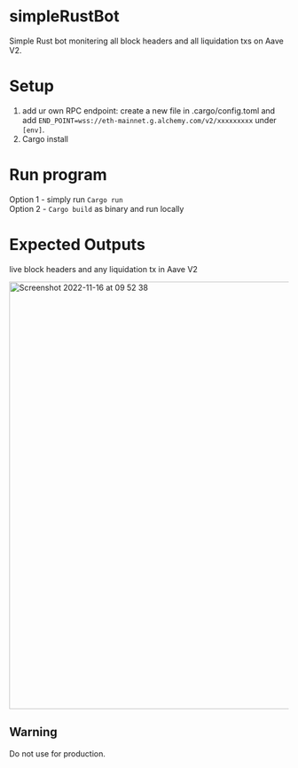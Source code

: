 # simpleRustBot

Simple Rust bot monitering all block headers and all liquidation txs on Aave V2. 

# Setup
1. add ur own RPC endpoint: create a new file in .cargo/config.toml and add `END_POINT=wss://eth-mainnet.g.alchemy.com/v2/xxxxxxxxx` under `[env]`.
2. Cargo install

# Run program
Option 1 - simply run `Cargo run`   
Option 2 - `Cargo build` as binary and run locally   

# Expected Outputs 
live block headers and any liquidation tx in Aave V2

<img width="771" alt="Screenshot 2022-11-16 at 09 52 38" src="https://user-images.githubusercontent.com/49999458/202147960-a85d2556-63d1-4218-a294-92cbbb6b1553.png">


## Warning
Do not use for production.
